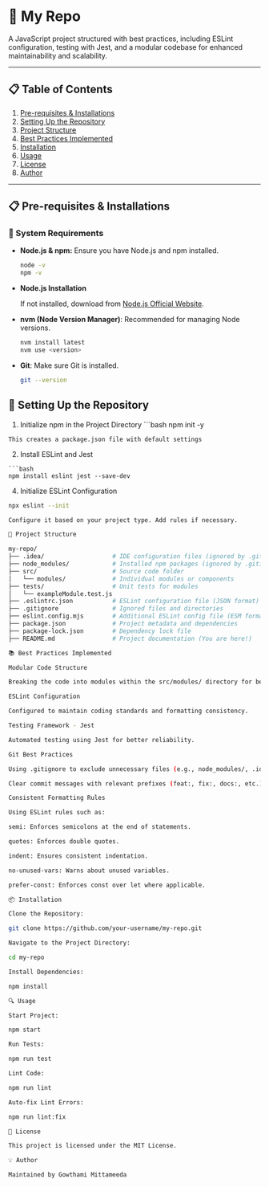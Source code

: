 # 🚀 My Repo

A JavaScript project structured with best practices, including ESLint configuration, testing with Jest, and a modular codebase for enhanced maintainability and scalability.

---

## 📋 Table of Contents
1. [Pre-requisites & Installations](#pre-requisites--installations)
2. [Setting Up the Repository](#setting-up-the-repository)
3. [Project Structure](#project-structure)
4. [Best Practices Implemented](#best-practices-implemented)
5. [Installation](#installation)
6. [Usage](#usage)
7. [License](#license)
8. [Author](#author)

---

## 📋 Pre-requisites & Installations

### 📌 System Requirements
- **Node.js & npm:** Ensure you have Node.js and npm installed.
  ```bash
  node -v
  npm -v

- **Node.js Installation**

  If not installed, download from [Node.js Official Website](https://nodejs.org/).

- **nvm (Node Version Manager)**: Recommended for managing Node versions.  

  ```bash
  nvm install latest
  nvm use <version>

- **Git**: Make sure Git is installed.
  ```bash
  git --version

## 🔧 Setting Up the Repository

  1. Initialize npm in the Project Directory
    ```bash
    npm init -y

    This creates a package.json file with default settings

  2. Install ESLint and Jest
     
    ```bash
    npm install eslint jest --save-dev
  
  4. Initialize ESLint Configuration
  ```bash
  npx eslint --init

  Configure it based on your project type. Add rules if necessary.

  📁 Project Structure

  my-repo/
  ├── .idea/                   # IDE configuration files (ignored by .gitignore)
  ├── node_modules/            # Installed npm packages (ignored by .gitignore)
  ├── src/                     # Source code folder
  │   └── modules/             # Individual modules or components
  ├── tests/                   # Unit tests for modules
  │   └── exampleModule.test.js
  ├── .eslintrc.json           # ESLint configuration file (JSON format)
  ├── .gitignore               # Ignored files and directories
  ├── eslint.config.mjs        # Additional ESLint config file (ESM format)
  ├── package.json             # Project metadata and dependencies
  ├── package-lock.json        # Dependency lock file
  ├── README.md                # Project documentation (You are here!)

  📚 Best Practices Implemented

Modular Code Structure

Breaking the code into modules within the src/modules/ directory for better maintainability.

ESLint Configuration

Configured to maintain coding standards and formatting consistency.

Testing Framework - Jest

Automated testing using Jest for better reliability.

Git Best Practices

Using .gitignore to exclude unnecessary files (e.g., node_modules/, .idea/).

Clear commit messages with relevant prefixes (feat:, fix:, docs:, etc.).

Consistent Formatting Rules

Using ESLint rules such as:

semi: Enforces semicolons at the end of statements.

quotes: Enforces double quotes.

indent: Ensures consistent indentation.

no-unused-vars: Warns about unused variables.

prefer-const: Enforces const over let where applicable.

📦 Installation

Clone the Repository:

git clone https://github.com/your-username/my-repo.git

Navigate to the Project Directory:

cd my-repo

Install Dependencies:

npm install

🔍 Usage

Start Project:

npm start

Run Tests:

npm run test

Lint Code:

npm run lint

Auto-fix Lint Errors:

npm run lint:fix

📃 License

This project is licensed under the MIT License.

💡 Author

Maintained by Gowthami Mittameeda
